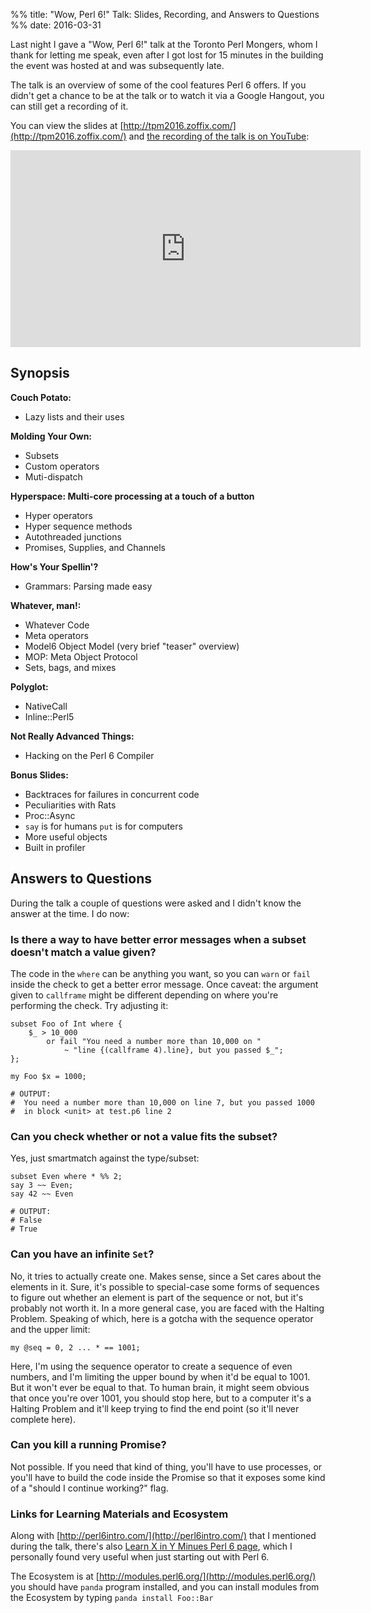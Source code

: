 %% title: "Wow, Perl 6!" Talk: Slides, Recording, and Answers to Questions
%% date: 2016-03-31

Last night I gave a "Wow, Perl 6!" talk at the Toronto Perl Mongers, whom I thank for letting me speak, even after I got lost for 15 minutes in the building the event was hosted at and was subsequently late.

The talk is an overview of some of the cool features Perl 6 offers. If you didn't get a chance to be at the talk or to watch it via a Google Hangout, you can still get a recording of it.

You can view the slides at [http://tpm2016.zoffix.com/](http://tpm2016.zoffix.com/) and [the recording of the talk is on YouTube](https://www.youtube.com/watch?v=paa3niF72Nw):

<iframe width="560" height="315" src="https://www.youtube.com/embed/paa3niF72Nw" frameborder="0" allowfullscreen></iframe>

## Synopsis

**Couch Potato:**

* Lazy lists and their uses

**Molding Your Own:**

* Subsets
* Custom operators
* Muti-dispatch

**Hyperspace: Multi-core processing at a touch of a button**

* Hyper operators
* Hyper sequence methods
* Autothreaded junctions
* Promises, Supplies, and Channels

**How's Your Spellin'?**

* Grammars: Parsing made easy

**Whatever, man!:**

* Whatever Code
* Meta operators
* Model6 Object Model (very brief "teaser" overview)
* MOP: Meta Object Protocol
* Sets, bags, and mixes

**Polyglot:**

* NativeCall
* Inline::Perl5

**Not Really Advanced Things:**

* Hacking on the Perl 6 Compiler

**Bonus Slides:**

* Backtraces for failures in concurrent code
* Peculiarities with Rats
* Proc::Async
* `say` is for humans `put` is for computers
* More useful objects
* Built in profiler

## Answers to Questions

During the talk a couple of questions were asked and I didn't know the answer at the time. I do now:

### Is there a way to have better error messages when a subset doesn't match a value given?

The code in the `where` can be anything you want, so you can `warn` or `fail` inside the check to get a better error message. Once caveat: the argument given to `callframe` might be different depending on where you're performing the check. Try adjusting it:


    subset Foo of Int where {
        $_ > 10_000
            or fail "You need a number more than 10,000 on "
                ~ "line {(callframe 4).line}, but you passed $_";
    };

    my Foo $x = 1000;

    # OUTPUT:
    #  You need a number more than 10,000 on line 7, but you passed 1000
    #  in block <unit> at test.p6 line 2

### Can you check whether or not a value fits the subset?

Yes, just smartmatch against the type/subset:

    subset Even where * %% 2;
    say 3 ~~ Even;
    say 42 ~~ Even

    # OUTPUT:
    # False
    # True

### Can you have an infinite <code>Set</code>?

No, it tries to actually create one. Makes sense, since a Set cares about the elements in it. Sure, it's possible to special-case some forms of sequences to figure out whether an element is part of the sequence or not, but it's probably not worth it. In a more general case, you are faced with the Halting Problem. Speaking of which, here is a gotcha with the sequence operator and the upper limit:

    my @seq = 0, 2 ... * == 1001;

Here, I'm using the sequence operator to create a sequence of even numbers, and I'm limiting the upper bound by when it'd be equal to 1001. But it won't ever be equal to that. To human brain, it might seem obvious that once you're over 1001, you should stop here, but to a computer it's a Halting Problem and it'll keep trying to find the end point (so it'll never complete here).

### Can you kill a running Promise?

Not possible. If you need that kind of thing, you'll have to use processes, or you'll have to build the code inside the Promise so that it exposes some kind of a "should I continue working?" flag.

### Links for Learning Materials and Ecosystem

Along with [http://perl6intro.com/](http://perl6intro.com/) that I mentioned during the talk, there's also [Learn X in Y Minues Perl 6 page](https://learnxinyminutes.com/docs/perl6/), which I personally found very useful when just starting out with Perl 6.

The Ecosystem is at [http://modules.perl6.org/](http://modules.perl6.org/)  you should have `panda` program installed, and you can install modules from the Ecosystem by typing `panda install Foo::Bar`
